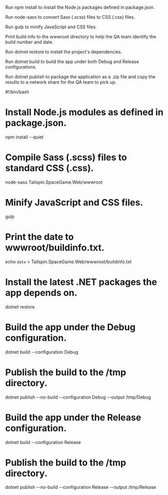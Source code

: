 Run npm install to install the Node.js packages defined in package.json.

Run node-sass to convert Sass (.scss) files to CSS (.css) files.

Run gulp to minify JavaScript and CSS files.

Print build info to the wwwroot directory to help the QA team identify the build number and date.

Run dotnet restore to install the project's dependencies.

Run dotnet build to build the app under both Debug and Release configurations.

Run dotnet publish to package the application as a .zip file and copy the results to a network 
share for the QA team to pick up.

#!/bin/bash

# Install Node.js modules as defined in package.json.
npm install --quiet

# Compile Sass (.scss) files to standard CSS (.css).
node-sass Tailspin.SpaceGame.Web/wwwroot

# Minify JavaScript and CSS files.
gulp

# Print the date to wwwroot/buildinfo.txt.
echo `date` > Tailspin.SpaceGame.Web/wwwroot/buildinfo.txt

# Install the latest .NET packages the app depends on.
dotnet restore

# Build the app under the Debug configuration.
dotnet build --configuration Debug

# Publish the build to the /tmp directory.
dotnet publish --no-build --configuration Debug --output /tmp/Debug

# Build the app under the Release configuration.
dotnet build --configuration Release

# Publish the build to the /tmp directory.
dotnet publish --no-build --configuration Release --output /tmp/Release